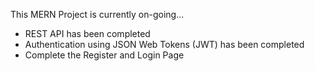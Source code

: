 This MERN Project is currently on-going...

- REST API has been completed 
- Authentication using JSON Web Tokens (JWT) has been completed
- Complete the Register and Login Page
